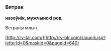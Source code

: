 ### Вятрак
**назоўнік, мужчынскі род**

Ветраны млын.

<a rel="author">[http://rv-blr.com/](http://rv-blr.com/slounik.jsp?letterId=0&maskId=0&pageId=640)</a>
